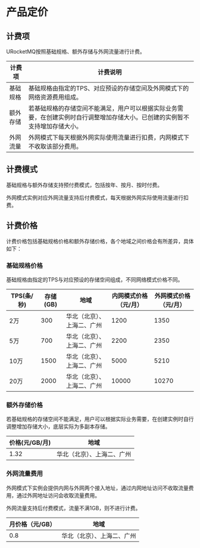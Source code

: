 # 产品定价

##  计费项
URocketMQ按照基础规格、额外存储与外网流量进行计费。

| 计费项   | 计费说明                                                     |
| -------- | ------------------------------------------------------------ |
| 基础规格 | 基础规格由指定的TPS、对应预设的存储空间及外网模式下的网络资源费用组成。 |
| 额外存储 | 若基础规格的存储空间不能满足，用户可以根据实际业务需要，在创建实例时自行调整增加存储大小。已创建的实例暂不支持增加存储大小。 |
| 外网流量 | 外网模式下每天根据外网实际使用流量进行扣费，内网模式下不收取该部分费用。 |


##  计费模式

基础规格与额外存储支持预付费模式，包括按年、按月、按时付费。

外网模式实例对应外网流量支持后付费模式，每天根据外网实际使用流量进行扣费。

## 计费价格

计费价格包括基础规格价格和额外存储价格，各个地域之间价格会有所差异，具体如下：

### 基础规格价格
基础规格由指定的TPS与对应预设的存储空间组成，不同网络模式价格不同。

| TPS(条/秒) | 存储(GB) | 地域               | 内网模式价格（元/月） | 外网模式价格（元/月） |
| ---------- | -------- | ------------------ | ------------- | ---------- |
| 2万        | 300      | 华北（北京）、上海二、广州 | 1200          | 1350 |
| 5万        | 700      | 华北（北京）、上海二、广州 | 2200          | 2350 |
| 10万       | 1500     | 华北（北京）、上海二、广州 | 5000          | 5210 |
| 20万       | 2000     | 华北（北京）、上海二、广州 | 10000         | 10270 |

### 额外存储价格

若基础规格的存储空间不能满足，用户可以根据实际业务需要，在创建实例时自行调整增加存储大小，底层实际为多副本存储。

| 价格(元/GB/月) | 地域               |
| -------------- | ------------------ |
| 1.32           | 华北（北京）、上海二、广州 |

### 外网流量费用
外网模式下实例会提供内网与外网两个接入地址，通过内网地址访问不收取流量费用，通过外网地址访问会收取流量费用。

外网流量支持后付费模式，流量不满1GB，则不进行计费。


| 月价格（元/GB） | 地域                 |
| --------------- | -------------------- |
| 0.8             | 华北（北京）、上海二、广州 |